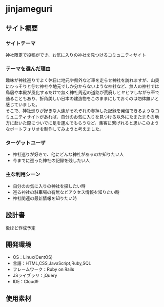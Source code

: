 # jinjameguri

## サイト概要
### サイトテーマ
神社限定で投稿ができ、お気に入りの神社を見つけるコミュニティサイト

### テーマを選んだ理由
趣味が神社巡りでよく休日に地元や県外など車を走らせ神社を訪れますが、山奥にひっそりと佇む神社や地元でしか分からないような神社など、無人の神社では鳥居や本殿が風化するだけで無く神社周辺の道路が荒廃しヒヤヒヤしながら車で通ることもあり、折角美しい日本の建造物をこのままにしておくのは勿体無いと感じていました。<br>
そこで、神社巡りが好きな人達がそれぞれの参拝した記録を発信できるようなコミュニティサイトがあれば、自分のお気に入りを見つける以外にたまたまその地方に赴いた際についでに足を運んでもらうなど、集客に繋げれると思いこのようなポートフォリオを制作してみようと考えました。

### ターゲットユーザ
- 神社巡りが好きで、他にどんな神社があるのか知りたい人
- 今までに巡った神社の記録を残したい人
​
### 主な利用シーン
- 自分のお気に入りの神社を探したい時
- 巡る神社の駐車場の有無などアクセス情報を知りたい時
- 神社関連の最新情報を知りたい時
​
## 設計書
後ほど作成予定

## 開発環境
- OS：Linux(CentOS)
- 言語：HTML,CSS,JavaScript,Ruby,SQL
- フレームワーク：Ruby on Rails
- JSライブラリ：jQuery
- IDE：Cloud9
​
## 使用素材
